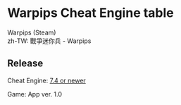 # Warpips Cheat Engine table  
Warpips (Steam)  
zh-TW: 戰爭迷你兵 - Warpips  

 
## Release
Cheat Engine: [7.4 or newer](https://github.com/cheat-engine/cheat-engine/releases)  

Game: App ver. 1.0